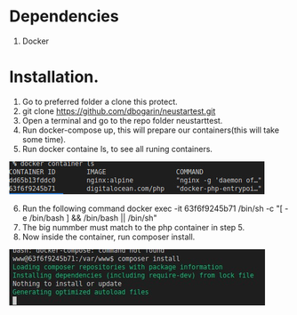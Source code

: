 
# Dependencies 
1. Docker

# Installation.

1. Go to preferred folder a clone this protect.
2. git clone https://github.com/dbogarin/neustartest.git
3. Open a terminal and go to the repo folder neustarttest.
4. Run docker-compose up, this will prepare our containers(this will take some time).
5. Run docker containe ls, to see all runing containers.

![alt text](/readme/images/dockerls.jpg)

6. Run the following command docker exec -it 63f6f9245b71  /bin/sh -c "[ -e /bin/bash ] && /bin/bash || /bin/sh"
7. The big nummber must match to the php container in step 5.
8. Now inside the container, run composer install.

![alt text](/readme/images/composerinstall.jpg)





